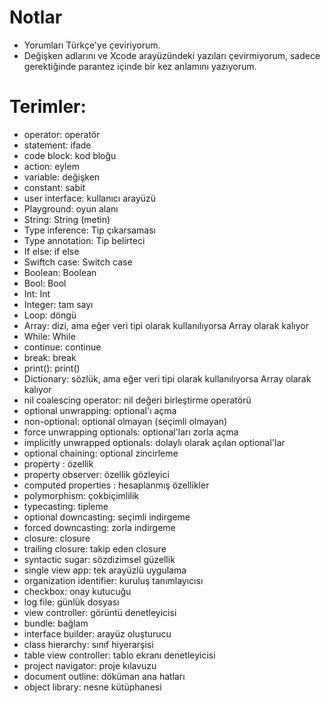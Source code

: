 # Notlar
+ Yorumları  Türkçe'ye çeviriyorum.
+ Değişken adlarını ve Xcode arayüzündeki yazıları çevirmiyorum, sadece gerektiğinde parantez içinde bir kez anlamını yazıyorum.

# Terimler:
+ operator: operatör
+ statement: ifade
+ code block: kod bloğu
+ action: eylem
+ variable: değişken
+ constant: sabit
+ user interface: kullanıcı arayüzü
+ Playground: oyun alanı
+ String: String (metin)
+ Type inference: Tip çıkarsaması
+ Type annotation: Tip belirteci
+ If else: if else
+ Swiftch case: Switch case
+ Boolean: Boolean
+ Bool: Bool
+ Int: Int
+ Integer: tam sayı
+ Loop: döngü
+ Array: dizi, ama eğer veri tipi olarak kullanılıyorsa Array olarak kalıyor
+ While: While
+ continue: continue
+ break: break
+ print(): print()
+ Dictionary: sözlük, ama eğer veri tipi olarak kullanılıyorsa Array olarak kalıyor
+ nil coalescing operator: nil değeri birleştirme operatörü
+ optional unwrapping: optional'ı açma
+ non-optional: optional olmayan (seçimli olmayan)
+ force unwrapping optionals: optional'ları zorla açma
+ implicitly unwrapped optionals: dolaylı olarak açılan optional'lar
+ optional chaining: optional zincirleme
+ property : özellik
+ property observer: özellik gözleyici
+ computed properties : hesaplanmış özellikler
+ polymorphism: çokbiçimlilik
+ typecasting: tipleme
+ optional downcasting: seçimli indirgeme
+ forced downcasting: zorla indirgeme
+ closure: closure
+ trailing closure: takip eden closure
+ syntactic sugar: sözdizimsel güzellik
+ single view app: tek arayüzlü uygulama
+ organization identifier: kuruluş tanımlayıcısı
+ checkbox: onay kutucuğu
+ log file: günlük dosyası
+ view controller: görüntü denetleyicisi
+ bundle: bağlam
+ interface builder: arayüz oluşturucu
+ class hierarchy: sınıf hiyerarşisi
+ table view controller: tablo ekranı denetleyicisi
+ project navigator: proje kılavuzu
+ document outline: döküman ana hatları
+ object library: nesne kütüphanesi
